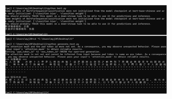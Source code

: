 <img src="https://github.com/m00476/6/blob/master/1.png" width="800" alt="作业1">

<img src="https://github.com/m00476/6/blob/master/2.png" width="800" alt="作业2">
